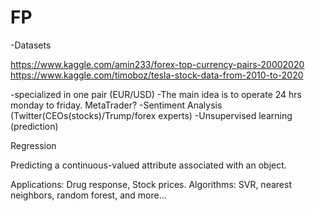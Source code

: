 # FP


-Datasets

https://www.kaggle.com/amin233/forex-top-currency-pairs-20002020
https://www.kaggle.com/timoboz/tesla-stock-data-from-2010-to-2020


-specialized in one pair (EUR/USD)
-The main idea is to operate 24 hrs monday to friday. MetaTrader?
-Sentiment Analysis (Twitter(CEOs(stocks)/Trump/forex experts)
-Unsupervised learning (prediction)

Regression

Predicting a continuous-valued attribute associated with an object.

Applications: Drug response, Stock prices.
Algorithms: SVR, nearest neighbors, random forest, and more...


